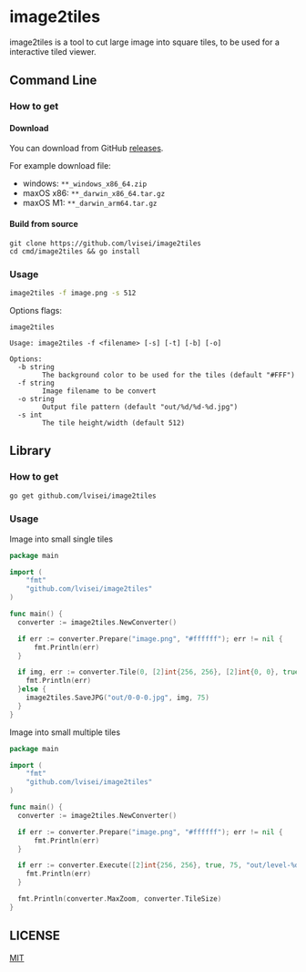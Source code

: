 # image2tiles

image2tiles is a tool to cut large image into square tiles, to be used for a interactive tiled viewer.

## Command Line

### How to get

#### Download

You can download from GitHub [releases](https://github.com/lvisei/image2tiles/releases).

For example download file:

- windows: `**_windows_x86_64.zip`
- maxOS x86: `**_darwin_x86_64.tar.gz`
- maxOS M1: `**_darwin_arm64.tar.gz`

#### Build from source

```
git clone https://github.com/lvisei/image2tiles
cd cmd/image2tiles && go install
```

### Usage

```bash
image2tiles -f image.png -s 512
```

Options flags:

```
image2tiles

Usage: image2tiles -f <filename> [-s] [-t] [-b] [-o]

Options:
  -b string
        The background color to be used for the tiles (default "#FFF")
  -f string
        Image filename to be convert
  -o string
        Output file pattern (default "out/%d/%d-%d.jpg")
  -s int
        The tile height/width (default 512)
```

## Library

### How to get

```bash
go get github.com/lvisei/image2tiles
```

### Usage

Image into small single tiles

```go
package main

import (
	"fmt"
	"github.com/lvisei/image2tiles"
)

func main() {
  converter := image2tiles.NewConverter()

  if err := converter.Prepare("image.png", "#ffffff"); err != nil {
      fmt.Println(err)
  }

  if img, err := converter.Tile(0, [2]int{256, 256}, [2]int{0, 0}, true); err!=nil {
  	fmt.Println(err)
  }else {
  	image2tiles.SaveJPG("out/0-0-0.jpg", img, 75)
  }
}

```

Image into small multiple tiles

```go
package main

import (
	"fmt"
	"github.com/lvisei/image2tiles"
)

func main() {
  converter := image2tiles.NewConverter()

  if err := converter.Prepare("image.png", "#ffffff"); err != nil {
      fmt.Println(err)
  }

  if err := converter.Execute([2]int{256, 256}, true, 75, "out/level-%d/%d-%d.jpg"); err != nil {
  	fmt.Println(err)
  }

  fmt.Println(converter.MaxZoom, converter.TileSize)
}

```



## LICENSE

[MIT](./LICENSE)
